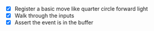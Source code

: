 - [x] Register a basic move like quarter circle forward light
- [x] Walk through the inputs
- [x] Assert the event is in the buffer